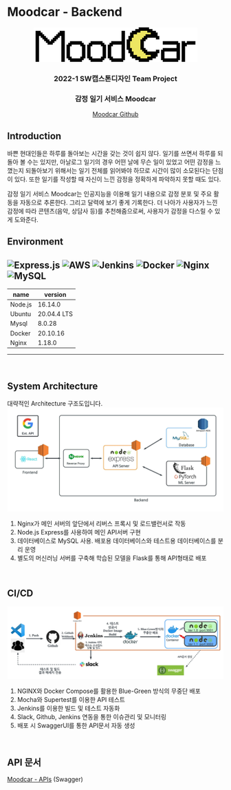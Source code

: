 #  Moodcar - Backend

<div align="center">
<img src="./.github/images/logo4.png"><br/>

### 2022-1 SW캡스톤디자인 Team Project
### 감정 일기 서비스 Moodcar   
[Moodcar Github](https://github.com/MoodCar)
<br/>
</div>

## Introduction
바쁜 현대인들은 하루를 돌아보는 시간을 갖는 것이 쉽지 않다. 일기를 쓰면서 하루를 되돌아 볼 수는 있지만, 아날로그 일기의 경우 어떤 날에 무슨 일이 있었고 어떤 감정을 느꼈는지 되돌아보기 위해서는 일기 전체를 읽어봐야 하므로 시간이 많이 소모된다는 단점이 있다. 또한 일기를 작성할 때 자신이 느낀 감정을 정확하게 파악하지 못할 때도 있다.

감정 일기 서비스 Moodcar는 인공지능을 이용해 일기 내용으로 감정 분포 및 주요 활동을 자동으로 추론한다. 그리고 달력에 보기 좋게 기록한다. 더 나아가 사용자가 느낀 감정에 따라 콘텐츠(음악, 상담사 등)를 추천해줌으로써, 사용자가 감정을 다스릴 수 있게 도와준다.
<br/>



## Environment
![Express.js](https://img.shields.io/badge/express.js-%23404d59.svg?style=for-the-badge&logo=express&logoColor=%2361DAFB)
![AWS](https://img.shields.io/badge/AWS-%23FF9900.svg?style=for-the-badge&logo=amazon-aws&logoColor=white)
![Jenkins](https://img.shields.io/badge/jenkins-%232C5263.svg?style=for-the-badge&logo=jenkins&logoColor=white)
![Docker](https://img.shields.io/badge/docker-%230db7ed.svg?style=for-the-badge&logo=docker&logoColor=white)
![Nginx](https://img.shields.io/badge/nginx-%23009639.svg?style=for-the-badge&logo=nginx&logoColor=white)
![MySQL](https://img.shields.io/badge/mysql-%2300f.svg?style=for-the-badge&logo=mysql&logoColor=white) 
---
| name    | version   
| ------- | --------- 
| Node.js | 16.14.0   
| Ubuntu  | 20.04.4 LTS 
| Mysql   | 8.0.28 
| Docker  | 20.10.16  
| Nginx   | 1.18.0   
---
<br/>

## System Architecture
대략적인 Architecture 구조도입니다.
<img src="./.github/images/architecture diagram.jpeg">
1. Nginx가 메인 서버의 앞단에서 리버스 프록시 및 로드밸런서로 작동
2. Node.js Express를 사용하여 메인 API서버 구현
3. 데이터베이스로 MySQL 사용. 배포용 데이터베이스와 테스트용 데이터베이스를 분리 운영
4. 별도의 머신러닝 서버를 구축해 학습된 모델을 Flask를 통해 API형태로 배포
<br/>

## CI/CD
<img src="./.github/images/cicd diagram.jpeg">

1. NGINX와 Docker Compose를 활용한 Blue-Green 방식의 무중단 배포
2. Mocha와 Supertest를 이용한 API 테스트
3. Jenkins를 이용한 빌드 및 테스트 자동화
4. Slack, Github, Jenkins 연동을 통한 이슈관리 및 모니터링
5. 배포 시 SwaggerUI를 통한 API문서 자동 생성
<br/>

##  API 문서
[Moodcar - APIs](http://ec2-3-39-17-18.ap-northeast-2.compute.amazonaws.com/api-docs) (Swagger)